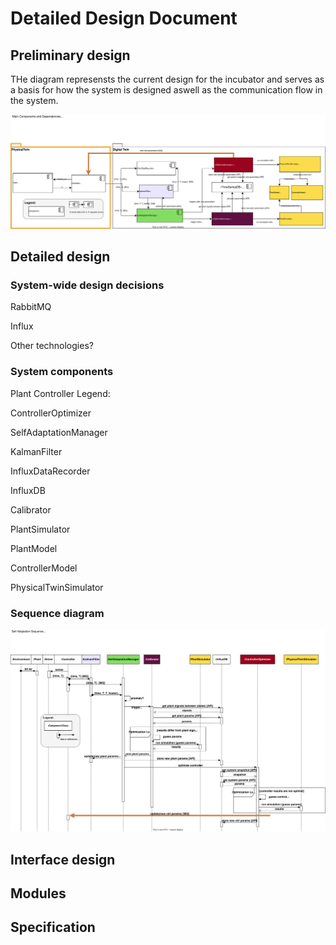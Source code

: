# Detailed Design Document

## Preliminary design
THe diagram represensts the current design for the incubator and serves as a basis for how the system is designed aswell as the communication flow in the system.

![Alt text](../../software/docs/images/L1_main_dependencies.svg)
## Detailed design
### System-wide design decisions
RabbitMQ

Influx

Other technologies?
### System components
Plant
Controller
Legend:

ControllerOptimizer

SelfAdaptationManager

KalmanFilter

InfluxDataRecorder

InfluxDB

Calibrator

PlantSimulator

PlantModel

ControllerModel

PhysicalTwinSimulator

### Sequence diagram
![Alt text](../../software/docs/images/self_adaptation_sequence.svg)

## Interface design
## Modules
## Specification